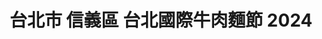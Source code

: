 ---
title: "台北市 信義區 台北國際牛肉麵節 2024"
keywords:
  - 美食競賽
  - 台灣美食
  - 美食精選
datePublished: "2025-06-30"
dateModified: "2025-07-01"
city: "台北市"
district: "信義區"
award: "台北國際牛肉麵節"
year: "2024"
page: 1
count: 1

restaurants:
  - name: "誠品行旅"
    city: "台北市"
    district: "信義區"
    address: "110台北市信義區菸廠路98號"
    phone: "0266262888"
    geo: "25.04458227840682, 121.56201897364893"
    google_map: "https://maps.app.goo.gl/mfRmyRW5sK5dSZCv8"
    footinder: ""
    official: "https://www.eslitehotel.com/"
    award:
    - name: "台北國際牛肉麵節"
      year: "2024"
---